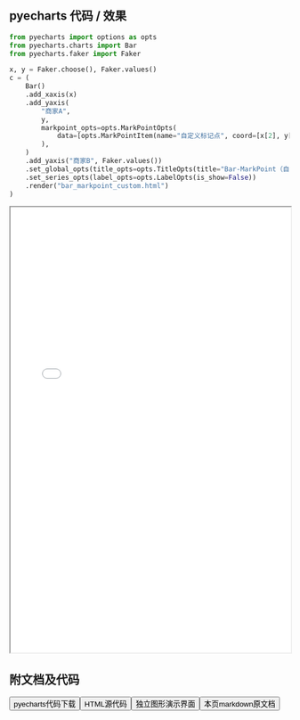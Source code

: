 
## pyecharts 代码 / 效果

```python
from pyecharts import options as opts
from pyecharts.charts import Bar
from pyecharts.faker import Faker

x, y = Faker.choose(), Faker.values()
c = (
    Bar()
    .add_xaxis(x)
    .add_yaxis(
        "商家A",
        y,
        markpoint_opts=opts.MarkPointOpts(
            data=[opts.MarkPointItem(name="自定义标记点", coord=[x[2], y[2]], value=y[2])]
        ),
    )
    .add_yaxis("商家B", Faker.values())
    .set_global_opts(title_opts=opts.TitleOpts(title="Bar-MarkPoint（自定义）"))
    .set_series_opts(label_opts=opts.LabelOpts(is_show=False))
    .render("bar_markpoint_custom.html")
)

```

<iframe width="100%" height="800px" src="/pyecharts/Bar/bar_markpoint_custom.html"></iframe>

## 附文档及代码

<a href="https://cdn.jsdelivr.net/gh/wfy-belief/python/docs/pyecharts/Bar/bar_markpoint_custom.py"><button class="mybutton">pyecharts代码下载</button></a><a href="https://cdn.jsdelivr.net/gh/wfy-belief/python/docs/pyecharts/Bar/bar_markpoint_custom.html"><button class="mybutton">HTML源代码</button></a><a href="https://python.wfyblog.cn/pyecharts/Bar/bar_markpoint_custom.html"><button class="mybutton">独立图形演示界面</button></a><a href="https://cdn.jsdelivr.net/gh/wfy-belief/python/docs/pyecharts/Bar/bar_markpoint_custom.md"><button class="mybutton">本页markdown原文档</button></a>

